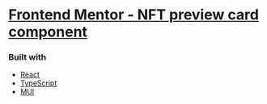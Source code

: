 # [Frontend Mentor - NFT preview card component](https://www.frontendmentor.io/challenges/nft-preview-card-component-SbdUL_w0U)

### Built with

- [React](https://reactjs.org/)
- [TypeScript](https://www.typescriptlang.org/)
- [MUI](https://mui.com/)
